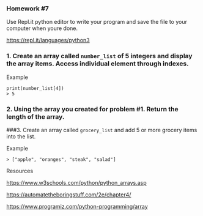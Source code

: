 ### Homework #7

Use Repl.it python editor to write your program and save the file to your computer when youre done.

https://repl.it/languages/python3


### 1. Create an array called ```number_list``` of 5 integers and display the array items. Access individual element through indexes.

Example

```
print(number_list[4])
> 5
```

### 2. Using the array you created for problem #1. Return the length of the array.

###3. Create an array called ```grocery_list``` and add 5 or more grocery items into the list.

Example

```
> ["apple", "oranges", "steak", "salad"]
```

Resources

https://www.w3schools.com/python/python_arrays.asp

https://automatetheboringstuff.com/2e/chapter4/

https://www.programiz.com/python-programming/array
